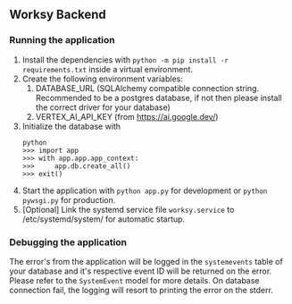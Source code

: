 ## Worksy Backend

### Running the application

1. Install the dependencies with `python -m pip install -r requirements.txt` inside a virtual environment.
2. Create the following environment variables:
   1. DATABASE_URL (SQLAlchemy compatible connection string. Recommended to be a postgres database, if not then please install the correct driver for your database)
   2. VERTEX_AI_API_KEY (from https://ai.google.dev/)
3. Initialize the database with 
   ```
   python
   >>> import app
   >>> with app.app.app_context:
   >>>     app.db.create_all()
   >>> exit()
4. Start the application with `python app.py` for development or `python pywsgi.py` for production.
5. [Optional] Link the systemd service file `worksy.service` to /etc/systemd/system/ for automatic startup.


### Debugging the application

The error's from the application will be logged in the `systemevents` table of your database and it's respective event ID will be returned on the error. Please refer to the `SystemEvent` model for more details. On database connection fail, the logging will resort to printing the error on the stderr.